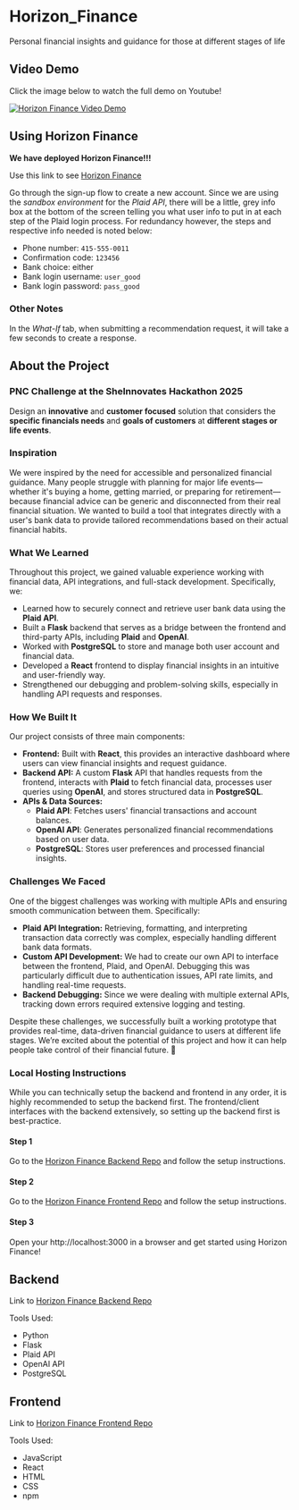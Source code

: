 # Horizon_Finance
Personal financial insights and guidance for those at different stages of life

## Video Demo
Click the image below to watch the full demo on Youtube!

[![Horizon Finance Video Demo](http://img.youtube.com/vi/02fWCPerO_s/0.jpg)](https://youtu.be/02fWCPerO_s)

## Using Horizon Finance
**We have deployed Horizon Finance!!!**  

Use this link to see [Horizon Finance](http://horizonfinancelb-1989960674.us-east-1.elb.amazonaws.com/)

Go through the sign-up flow to create a new account. Since we are using the *sandbox environment* for the *Plaid API*, there will be a little, grey info box at the bottom of the screen telling you what user info to put in at each step of the Plaid login process. For redundancy however, the steps and respective info needed is noted below:

- Phone number: `415-555-0011`
- Confirmation code: `123456`
- Bank choice: either
- Bank login username: `user_good`
- Bank login password: `pass_good`

### Other Notes
In the *What-If* tab, when submitting a recommendation request, it will take a few seconds to create a response. 

## About the Project 

### PNC Challenge at the SheInnovates Hackathon 2025
Design an **innovative** and **customer focused** solution that considers the **specific financials needs** and **goals of customers** at **different stages or life events**.

### Inspiration  
We were inspired by the need for accessible and personalized financial guidance. Many people struggle with planning for major life events—whether it's buying a home, getting married, or preparing for retirement—because financial advice can be generic and disconnected from their real financial situation. We wanted to build a tool that integrates directly with a user's bank data to provide tailored recommendations based on their actual financial habits.  

### What We Learned  
Throughout this project, we gained valuable experience working with financial data, API integrations, and full-stack development. Specifically, we:  
- Learned how to securely connect and retrieve user bank data using the **Plaid API**.  
- Built a **Flask** backend that serves as a bridge between the frontend and third-party APIs, including **Plaid** and **OpenAI**.  
- Worked with **PostgreSQL** to store and manage both user account and financial data.  
- Developed a **React** frontend to display financial insights in an intuitive and user-friendly way.  
- Strengthened our debugging and problem-solving skills, especially in handling API requests and responses.  

### How We Built It  
Our project consists of three main components:  

- **Frontend:** Built with **React**, this provides an interactive dashboard where users can view financial insights and request guidance.  
- **Backend API:** A custom **Flask** API that handles requests from the frontend, interacts with **Plaid** to fetch financial data, processes user queries using **OpenAI**, and stores structured data in **PostgreSQL**.  
- **APIs & Data Sources:**  
  - **Plaid API**: Fetches users' financial transactions and account balances.  
  - **OpenAI API**: Generates personalized financial recommendations based on user data.  
  - **PostgreSQL**: Stores user preferences and processed financial insights.  

### Challenges We Faced  
One of the biggest challenges was working with multiple APIs and ensuring smooth communication between them. Specifically:  
- **Plaid API Integration:** Retrieving, formatting, and interpreting transaction data correctly was complex, especially handling different bank data formats.  
- **Custom API Development:** We had to create our own API to interface between the frontend, Plaid, and OpenAI. Debugging this was particularly difficult due to authentication issues, API rate limits, and handling real-time requests.  
- **Backend Debugging:** Since we were dealing with multiple external APIs, tracking down errors required extensive logging and testing.  

Despite these challenges, we successfully built a working prototype that provides real-time, data-driven financial guidance to users at different life stages. We’re excited about the potential of this project and how it can help people take control of their financial future. 🚀

### Local Hosting Instructions
While you can technically setup the backend and frontend in any order, it is highly recommended to setup the backend first. The frontend/client interfaces with the backend extensively, so setting up the backend first is best-practice.
#### Step 1
Go to the [Horizon Finance Backend Repo](https://github.com/domcave/Horizon_Finance_backend.git) and follow the setup instructions.

#### Step 2 
Go to the [Horizon Finance Frontend Repo](https://github.com/domcave/Horizon_Finance_frontend.git) and follow the setup instructions.

#### Step 3
Open your http://localhost:3000 in a browser and get started using Horizon Finance!

## Backend
Link to [Horizon Finance Backend Repo](https://github.com/domcave/Horizon_Finance_backend.git)

Tools Used:
- Python
- Flask
- Plaid API
- OpenAI API
- PostgreSQL

## Frontend
Link to [Horizon Finance Frontend Repo](https://github.com/domcave/Horizon_Finance_frontend.git)

Tools Used:
- JavaScript
- React
- HTML
- CSS
- npm

